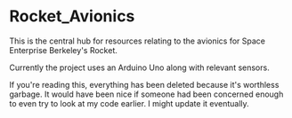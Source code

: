 # Rocket_Avionics
This is the central hub for resources relating to the avionics for Space Enterprise Berkeley's Rocket.

Currently the project uses an Arduino Uno along with relevant sensors.

If you're reading this, everything has been deleted because it's worthless garbage. It would have been nice if someone had been concerned enough to even try to look at my code earlier. I might update it eventually.
